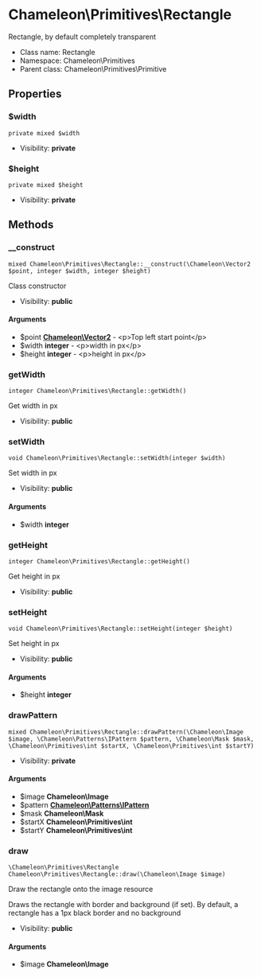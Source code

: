 Chameleon\Primitives\Rectangle
===============

Rectangle, by default completely transparent




* Class name: Rectangle
* Namespace: Chameleon\Primitives
* Parent class: Chameleon\Primitives\Primitive





Properties
----------


### $width

    private mixed $width





* Visibility: **private**


### $height

    private mixed $height





* Visibility: **private**


Methods
-------


### __construct

    mixed Chameleon\Primitives\Rectangle::__construct(\Chameleon\Vector2 $point, integer $width, integer $height)

Class constructor



* Visibility: **public**


#### Arguments
* $point **[Chameleon\Vector2](Vector2.md)** - &lt;p&gt;Top left start point&lt;/p&gt;
* $width **integer** - &lt;p&gt;width in px&lt;/p&gt;
* $height **integer** - &lt;p&gt;height in px&lt;/p&gt;



### getWidth

    integer Chameleon\Primitives\Rectangle::getWidth()

Get width in px



* Visibility: **public**




### setWidth

    void Chameleon\Primitives\Rectangle::setWidth(integer $width)

Set width in px



* Visibility: **public**


#### Arguments
* $width **integer**



### getHeight

    integer Chameleon\Primitives\Rectangle::getHeight()

Get height in px



* Visibility: **public**




### setHeight

    void Chameleon\Primitives\Rectangle::setHeight(integer $height)

Set height in px



* Visibility: **public**


#### Arguments
* $height **integer**



### drawPattern

    mixed Chameleon\Primitives\Rectangle::drawPattern(\Chameleon\Image $image, \Chameleon\Patterns\IPattern $pattern, \Chameleon\Mask $mask, \Chameleon\Primitives\int $startX, \Chameleon\Primitives\int $startY)





* Visibility: **private**


#### Arguments
* $image **Chameleon\Image**
* $pattern **[Chameleon\Patterns\IPattern](Chameleon-Patterns-IPattern.md)**
* $mask **Chameleon\Mask**
* $startX **Chameleon\Primitives\int**
* $startY **Chameleon\Primitives\int**



### draw

    \Chameleon\Primitives\Rectangle Chameleon\Primitives\Rectangle::draw(\Chameleon\Image $image)

Draw the rectangle onto the image resource

Draws the rectangle with border and background (if set).
By default, a rectangle has a 1px black border and no background

* Visibility: **public**


#### Arguments
* $image **Chameleon\Image**


